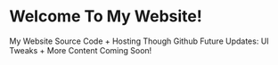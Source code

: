 # Welcome To My Website!
My Website Source Code + Hosting Though Github 
Future Updates: UI Tweaks + More Content Coming Soon!
